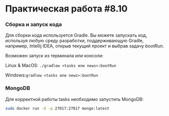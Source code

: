 # Практическая работа #8.10
### Сборка и запуск кода
Для сборки кода используется Gradle.
Вы можете запускать код, используя любую среду разработки,
поддерживающую Gradle, например, Intellij IDEA, открыв текущий проект и выбрав задачу *bootRun*.

Возможен запуск из терминала или консоли:

Linux & MacOS:
``
./gradlew <tasks или news>:bootRun
``

Windows:``
gradlew <tasks или news>:bootRun
``

### MongoDB
Для корректной работы tasks необходимо запустить MongoDB:
```bash
sudo docker run -d -p 27017:27017 mongo:latest
```
